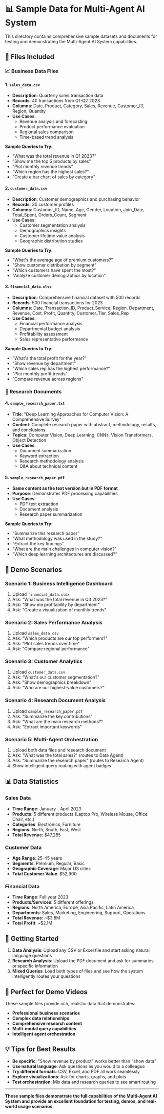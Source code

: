 # 📊 Sample Data for Multi-Agent AI System

This directory contains comprehensive sample datasets and documents for testing and demonstrating the Multi-Agent AI System capabilities.

## 📁 Files Included

### 📈 **Business Data Files**

#### 1. `sales_data.csv`
- **Description**: Quarterly sales transaction data
- **Records**: 40 transactions from Q1-Q2 2023
- **Columns**: Date, Product, Category, Sales, Revenue, Customer_ID, Region, Quantity
- **Use Cases**: 
  - Revenue analysis and forecasting
  - Product performance evaluation
  - Regional sales comparison
  - Time-based trend analysis

**Sample Queries to Try:**
- "What was the total revenue in Q1 2023?"
- "Show me the top 5 products by sales"
- "Plot monthly revenue trends"
- "Which region has the highest sales?"
- "Create a bar chart of sales by category"

#### 2. `customer_data.csv`
- **Description**: Customer demographics and purchasing behavior
- **Records**: 30 customer profiles
- **Columns**: Customer_ID, Name, Age, Gender, Location, Join_Date, Total_Spent, Orders_Count, Segment
- **Use Cases**:
  - Customer segmentation analysis
  - Demographics insights
  - Customer lifetime value analysis
  - Geographic distribution studies

**Sample Queries to Try:**
- "What's the average age of premium customers?"
- "Show customer distribution by segment"
- "Which customers have spent the most?"
- "Analyze customer demographics by location"

#### 3. `financial_data.xlsx`
- **Description**: Comprehensive financial dataset with 500 records
- **Records**: 500 financial transactions for 2023
- **Columns**: Date, Transaction_ID, Product_Service, Region, Department, Revenue, Cost, Profit, Quantity, Customer_Tier, Sales_Rep
- **Use Cases**:
  - Financial performance analysis
  - Departmental budget analysis
  - Profitability assessment
  - Sales representative performance

**Sample Queries to Try:**
- "What's the total profit for the year?"
- "Show revenue by department"
- "Which sales rep has the highest performance?"
- "Plot monthly profit trends"
- "Compare revenue across regions"

### 📄 **Research Documents**

#### 4. `sample_research_paper.txt`
- **Title**: "Deep Learning Approaches for Computer Vision: A Comprehensive Survey"
- **Content**: Complete research paper with abstract, methodology, results, and conclusions
- **Topics**: Computer Vision, Deep Learning, CNNs, Vision Transformers, Object Detection
- **Use Cases**:
  - Document summarization
  - Keyword extraction
  - Research methodology analysis
  - Q&A about technical content

#### 5. `sample_research_paper.pdf`
- **Same content as the text version but in PDF format**
- **Purpose**: Demonstrates PDF processing capabilities
- **Use Cases**:
  - PDF text extraction
  - Document analysis
  - Research paper summarization

**Sample Queries to Try:**
- "Summarize this research paper"
- "What methodology was used in the study?"
- "Extract the key findings"
- "What are the main challenges in computer vision?"
- "Which deep learning architectures are discussed?"

## 🎯 **Demo Scenarios**

### **Scenario 1: Business Intelligence Dashboard**
1. Upload `financial_data.xlsx`
2. Ask: "What was the total revenue in Q3 2023?"
3. Ask: "Show me profitability by department"
4. Ask: "Create a visualization of monthly trends"

### **Scenario 2: Sales Performance Analysis**
1. Upload `sales_data.csv`
2. Ask: "Which products are our top performers?"
3. Ask: "Plot sales trends over time"
4. Ask: "Compare regional performance"

### **Scenario 3: Customer Analytics**
1. Upload `customer_data.csv`
2. Ask: "What's our customer segmentation?"
3. Ask: "Show demographics breakdown"
4. Ask: "Who are our highest-value customers?"

### **Scenario 4: Research Document Analysis**
1. Upload `sample_research_paper.pdf`
2. Ask: "Summarize the key contributions"
3. Ask: "What are the main research methods?"
4. Ask: "Extract important keywords"

### **Scenario 5: Multi-Agent Orchestration**
1. Upload both data files and research document
2. Ask: "What was the total sales?" (routes to Data Agent)
3. Ask: "Summarize the research paper" (routes to Research Agent)
4. Show intelligent query routing with agent badges

## 📊 **Data Statistics**

### **Sales Data**
- **Time Range**: January - April 2023
- **Products**: 5 different products (Laptop Pro, Wireless Mouse, Office Chair, etc.)
- **Categories**: Electronics, Furniture
- **Regions**: North, South, East, West
- **Total Revenue**: $47,285

### **Customer Data**
- **Age Range**: 25-45 years
- **Segments**: Premium, Regular, Basic
- **Geographic Coverage**: Major US cities
- **Total Customer Value**: $52,900

### **Financial Data**
- **Time Range**: Full year 2023
- **Products/Services**: 5 different offerings
- **Regions**: North America, Europe, Asia Pacific, Latin America
- **Departments**: Sales, Marketing, Engineering, Support, Operations
- **Total Revenue**: ~$3.8M
- **Total Profit**: ~$2.1M

## 🚀 **Getting Started**

1. **Data Analysis**: Upload any CSV or Excel file and start asking natural language questions
2. **Research Analysis**: Upload the PDF document and ask for summaries or specific information
3. **Mixed Queries**: Load both types of files and see how the system intelligently routes your questions

## 🎥 **Perfect for Demo Videos**

These sample files provide rich, realistic data that demonstrates:
- **Professional business scenarios**
- **Complex data relationships**
- **Comprehensive research content**
- **Multi-modal query capabilities**
- **Intelligent agent orchestration**

## 💡 **Tips for Best Results**

- **Be specific**: "Show revenue by product" works better than "show data"
- **Use natural language**: Ask questions as you would to a colleague
- **Try different formats**: CSV, Excel, and PDF all work seamlessly
- **Explore visualizations**: Ask for charts, graphs, and plots
- **Test orchestration**: Mix data and research queries to see smart routing

---

**These sample files demonstrate the full capabilities of the Multi-Agent AI System and provide an excellent foundation for testing, demos, and real-world usage scenarios.**
